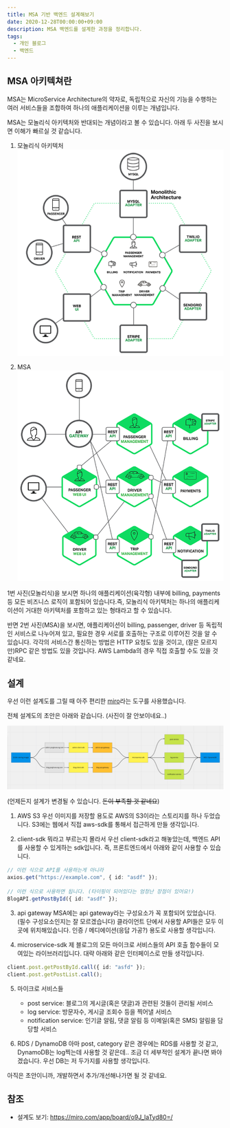 ```yaml
---
title: MSA 기반 백엔드 설계해보기
date: 2020-12-28T00:00:00+09:00
description: MSA 백엔드를 설계한 과정을 정리합니다.
tags:
  - 개인 블로그
  - 백엔드
---
```


## MSA 아키텍쳐란

MSA는 MicroService Architecture의 약자로, 독립적으로 자신의 기능을 수행하는 여러 서비스들을 조합하여 하나의 애플리케이션을 이루는 개념입니다.

MSA는 모놀리식 아키텍처와 반대되는 개념이라고 볼 수 있습니다. 아래 두 사진을 보시면 이해가 빠르실 것 같습니다.

1. 모놀리식 아키텍처
   ![](./monolithic.png)

2. MSA
   ![](./msa.png)

1번 사진(모놀리식)을 보시면 하나의 애플리케이션(육각형) 내부에 billing, payments 등 모든 비즈니스 로직이 포함되어 있습니다.즉, 모놀리식 아키텍처는 하나의 애플리케이션이 거대한 아키텍처를 포함하고 있는 형태라고 할 수 있습니다.

반면 2번 사진(MSA)을 보시면, 애플리케이션이 billing, passenger, driver 등 독립적인 서비스로 나누어져 있고, 필요한 경우 서로를 호출하는 구조로 이루어진 것을 알 수 있습니다. 각각의 서비스간 통신하는 방법은 HTTP 요청도 있을 것이고, (잘은 모르지만)RPC 같은 방법도 있을 것입니다. AWS Lambda의 경우 직접 호출할 수도 있을 것 같네요.

## 설계

우선 이런 설계도를 그릴 때 아주 편리한 [miro](https://miro.com)라는 도구를 사용했습니다.

전체 설계도의 초안은 아래와 같습니다. (사진이 잘 안보이네요..)

![](./diagram.png)

(언제든지 설계가 변경될 수 있습니다. ~~돈이 부족할 것 같네요~~)

1. AWS S3
   우선 이미지를 저장할 용도로 AWS의 S3이라는 스토리지를 하나 두었습니다. S3에는 웹에서 직접 aws-sdk를 통해서 접근하게 만들 생각입니다.

2. client-sdk
   뭐라고 부르는지 몰라서 우선 client-sdk라고 해놓았는데, 백엔드 API를 사용할 수 있게하는 sdk입니다. 즉, 프론트엔드에서 아래와 같이 사용할 수 있습니다.

```typescript
// 이런 식으로 API를 사용하는게 아니라
axios.get("https://example.com", { id: "asdf" });

// 이런 식으로 사용하면 됩니다. (타이핑이 되어있다는 엄청난 장점이 있어요!)
BlogAPI.getPostById({ id: "asdf" });
```

3. api gateway
   MSA에는 api gateway라는 구성요소가 꼭 포함되어 있었습니다.(필수 구성요소인지는 잘 모르겠습니다) 클라이언트 단에서 사용할 API들은 모두 이곳에 위치해있습니다. 인증 / 메디에이션(응답 가공?) 용도로 사용할 생각입니다.

4. microservice-sdk
   제 블로그의 모든 마이크로 서비스들의 API 호출 함수들이 모여있는 라이브러리입니다. 대략 아래와 같은 인터페이스로 만들 생각입니다.

```typescript
client.post.getPostById.call({ id: "asfd" });
client.post.getPostList.call();
```

5. 마이크로 서비스들

   - post service: 블로그의 게시글(혹은 댓글)과 관련된 것들이 관리될 서비스
   - log service: 방문자수, 게시글 조회수 등을 찍어낼 서비스
   - notification service: 인기글 알림, 댓글 알림 등 이메일(혹은 SMS) 알림을 담당할 서비스

6. RDS / DynamoDB
   아마 post, category 같은 경우에는 RDS를 사용할 것 같고, DynamoDB는 log찍는데 사용할 것 같은데.. 조금 더 세부적인 설계가 끝나면 봐야겠습니다. 우선 DB는 저 두가지를 사용할 생각입니다.

아직은 초안이니까, 개발하면서 추가/개선해나가면 될 것 같네요.

## 참조

- 설계도 보기: https://miro.com/app/board/o9J_laTyd80=/
